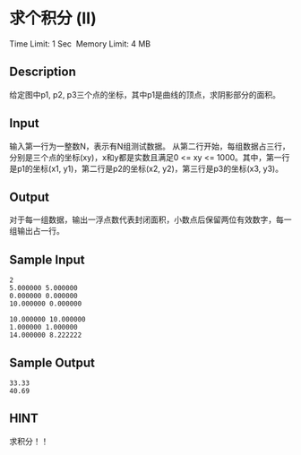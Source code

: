 # 求个积分 (II)
Time Limit: 1 Sec  Memory Limit: 4 MB


## Description

给定图中p1, p2, p3三个点的坐标，其中p1是曲线的顶点，求阴影部分的面积。

## Input
输入第一行为一整数N，表示有N组测试数据。
从第二行开始，每组数据占三行，分别是三个点的坐标(xy)，x和y都是实数且满足0 <= xy <= 1000。其中，第一行是p1的坐标(x1, y1)，第二行是p2的坐标(x2, y2)，第三行是p3的坐标(x3, y3)。

## Output
对于每一组数据，输出一浮点数代表封闭面积，小数点后保留两位有效数字，每一组输出占一行。

## Sample Input
```
2 
5.000000 5.000000 
0.000000 0.000000 
10.000000 0.000000 

10.000000 10.000000 
1.000000 1.000000 
14.000000 8.222222

```
## Sample Output
```
33.33
40.69

```

## HINT
求积分！！